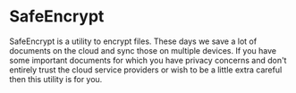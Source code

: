 # SafeEncrypt

SafeEncrypt is a utility to encrypt files. 
These days we save a lot of documents on the cloud and sync those on multiple devices. If you have some important documents for which you have privacy concerns and don't entirely trust the cloud service providers or wish to be a little extra careful then this utility is for you.

